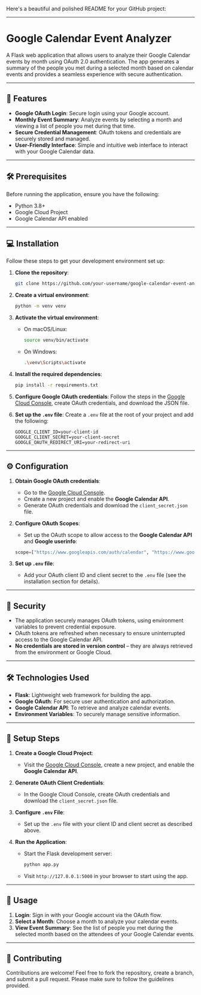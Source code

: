 Here's a beautiful and polished README for your GitHub project:

---

# Google Calendar Event Analyzer

A Flask web application that allows users to analyze their Google Calendar events by month using OAuth 2.0 authentication. The app generates a summary of the people you met during a selected month based on calendar events and provides a seamless experience with secure authentication.

---

## 🚀 Features

- **Google OAuth Login**: Secure login using your Google account.
- **Monthly Event Summary**: Analyze events by selecting a month and viewing a list of people you met during that time.
- **Secure Credential Management**: OAuth tokens and credentials are securely stored and managed.
- **User-Friendly Interface**: Simple and intuitive web interface to interact with your Google Calendar data.

---

## 🛠️ Prerequisites

Before running the application, ensure you have the following:

- Python 3.8+
- Google Cloud Project
- Google Calendar API enabled

---

## 💻 Installation

Follow these steps to get your development environment set up:

1. **Clone the repository**:

    ```bash
    git clone https://github.com/your-username/google-calendar-event-analyzer.git
    ```

2. **Create a virtual environment**:

    ```bash
    python -m venv venv
    ```

3. **Activate the virtual environment**:

    - On macOS/Linux:
      ```bash
      source venv/bin/activate
      ```
    - On Windows:
      ```bash
      .\venv\Scripts\activate
      ```

4. **Install the required dependencies**:

    ```bash
    pip install -r requirements.txt
    ```

5. **Configure Google OAuth credentials**: Follow the steps in the [Google Cloud Console](https://console.cloud.google.com/), create OAuth credentials, and download the JSON file.

6. **Set up the `.env` file**: Create a `.env` file at the root of your project and add the following:

    ```plaintext
    GOOGLE_CLIENT_ID=your-client-id
    GOOGLE_CLIENT_SECRET=your-client-secret
    GOOGLE_OAUTH_REDIRECT_URI=your-redirect-uri
    ```

---

## ⚙️ Configuration

1. **Obtain Google OAuth credentials**:
   - Go to the [Google Cloud Console](https://console.cloud.google.com/).
   - Create a new project and enable the **Google Calendar API**.
   - Generate OAuth credentials and download the `client_secret.json` file.
   
2. **Configure OAuth Scopes**:
   - Set up the OAuth scope to allow access to the **Google Calendar API** and **Google userinfo**:

    ```python
    scope=["https://www.googleapis.com/auth/calendar", "https://www.googleapis.com/auth/userinfo.email"]
    ```

3. **Set up `.env` file**:
   - Add your OAuth client ID and client secret to the `.env` file (see the installation section for details).

---

## 🔐 Security

- The application securely manages OAuth tokens, using environment variables to prevent credential exposure.
- OAuth tokens are refreshed when necessary to ensure uninterrupted access to the Google Calendar API.
- **No credentials are stored in version control** – they are always retrieved from the environment or Google Cloud.

---

## 🛠️ Technologies Used

- **Flask**: Lightweight web framework for building the app.
- **Google OAuth**: For secure user authentication and authorization.
- **Google Calendar API**: To retrieve and analyze calendar events.
- **Environment Variables**: To securely manage sensitive information.

---

## 📝 Setup Steps

1. **Create a Google Cloud Project**:
   - Visit the [Google Cloud Console](https://console.cloud.google.com/), create a new project, and enable the **Google Calendar API**.

2. **Generate OAuth Client Credentials**:
   - In the Google Cloud Console, create OAuth credentials and download the `client_secret.json` file.

3. **Configure `.env` File**:
   - Set up the `.env` file with your client ID and client secret as described above.

4. **Run the Application**:
   - Start the Flask development server:
     ```bash
     python app.py
     ```
   - Visit `http://127.0.0.1:5000` in your browser to start using the app.

---

## 🏁 Usage

1. **Login**: Sign in with your Google account via the OAuth flow.
2. **Select a Month**: Choose a month to analyze your calendar events.
3. **View Event Summary**: See the list of people you met during the selected month based on the attendees of your Google Calendar events.

---

## 🙌 Contributing

Contributions are welcome! Feel free to fork the repository, create a branch, and submit a pull request. Please make sure to follow the guidelines provided.

